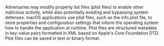 Adversaries may modify property list files (plist files) to enable other malicious activity, while also potentially evading and bypassing system defenses. macOS applications use plist files, such as the info.plist file, to store properties and configuration settings that inform the operating system how to handle the application at runtime. Plist files are structured metadata in key-value pairs formatted in XML based on Apple's Core Foundation DTD. Plist files can be saved in text or binary format.